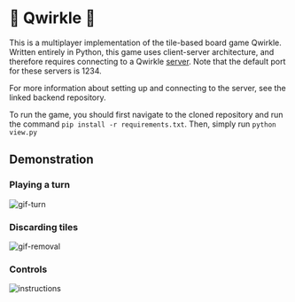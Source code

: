 # 🔶 Qwirkle 🔷

This is a multiplayer implementation of the tile-based board game Qwirkle. Written entirely in Python, this game uses client-server architecture, and therefore requires connecting to a Qwirkle [server](https://github.com/COMP-4721-Group-5/Backend). Note that the default port for these servers is 1234.

For more information about setting up and connecting to the server, see the linked backend repository.

To run the game, you should first navigate to the cloned repository and run the command ```pip install -r requirements.txt```. Then, simply run ```python view.py```

## Demonstration

### Playing a turn
![gif-turn](https://user-images.githubusercontent.com/95383688/229372382-dff3da0c-ac82-4e15-9c33-c1d9366e616c.gif)

### Discarding tiles
![gif-removal](https://user-images.githubusercontent.com/95383688/229372380-7a325b93-ade5-46eb-8959-c703415f66f0.gif)

### Controls
![instructions](https://user-images.githubusercontent.com/95383688/229372383-4a872434-1b79-4e1e-a2a1-c29475db393c.png)
